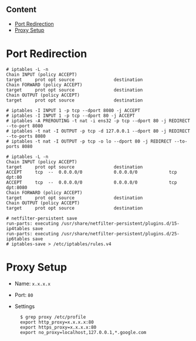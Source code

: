 ## Content
- [Port Redirection](#port-redirection)
- [Proxy Setup](#proxy-setup)

# Port Redirection

    # iptables -L -n
    Chain INPUT (policy ACCEPT)
    target     prot opt source               destination
    Chain FORWARD (policy ACCEPT)
    target     prot opt source               destination
    Chain OUTPUT (policy ACCEPT)
    target     prot opt source               destination

    # iptables -I INPUT 1 -p tcp --dport 8080 -j ACCEPT
    # iptables -I INPUT 1 -p tcp --dport 80 -j ACCEPT
    # iptables -A PREROUTING -t nat -i ens32 -p tcp --dport 80 -j REDIRECT --to-port 8080
    # iptables -t nat -I OUTPUT -p tcp -d 127.0.0.1 --dport 80 -j REDIRECT --to-ports 8080
    # iptables -t nat -I OUTPUT -p tcp -o lo --dport 80 -j REDIRECT --to-ports 8080

    # iptables -L -n
    Chain INPUT (policy ACCEPT)
    target     prot opt source               destination
    ACCEPT     tcp  --  0.0.0.0/0            0.0.0.0/0            tcp dpt:80
    ACCEPT     tcp  --  0.0.0.0/0            0.0.0.0/0            tcp dpt:8080
    Chain FORWARD (policy ACCEPT)
    target     prot opt source               destination
    Chain OUTPUT (policy ACCEPT)
    target     prot opt source               destination

    # netfilter-persistent save
    run-parts: executing /usr/share/netfilter-persistent/plugins.d/15-ip4tables save
    run-parts: executing /usr/share/netfilter-persistent/plugins.d/25-ip6tables save
    # iptables-save > /etc/iptables/rules.v4

# Proxy Setup
* Name: `x.x.x.x`
* Port: `80`
* Settings

        $ grep proxy /etc/profile
        export http_proxy=x.x.x.x:80
        export https_proxy=x.x.x.x:80
        export no_proxy=localhost,127.0.0.1,*.google.com
